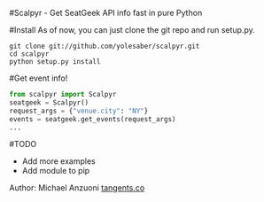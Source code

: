 #Scalpyr - Get SeatGeek API info fast in pure Python

#Install
As of now, you can just clone the git repo and run setup.py.

```shell
git clone git://github.com/yolesaber/scalpyr.git
cd scalpyr
python setup.py install
```

#Get event info!
```python
from scalpyr import Scalpyr
seatgeek = Scalpyr()
request_args = {"venue.city": "NY"}
events = seatgeek.get_events(request_args)
...
```

#TODO
+ Add more examples
+ Add module to pip

Author: Michael Anzuoni [tangents.co](http://tangents.co)
